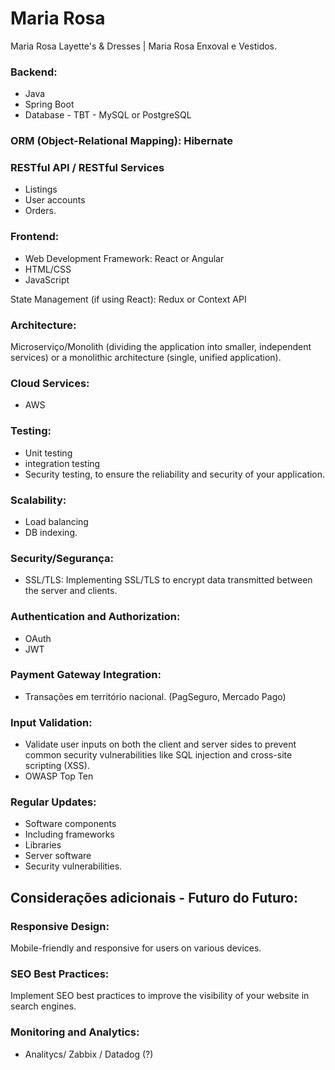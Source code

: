 # Maria Rosa
Maria Rosa Layette's &amp; Dresses | Maria Rosa Enxoval e Vestidos.

### Backend:
- Java
- Spring Boot
- Database - TBT - MySQL or PostgreSQL

### ORM (Object-Relational Mapping): Hibernate

### RESTful API / RESTful Services
- Listings
- User accounts
- Orders.

### Frontend:
- Web Development Framework: React or Angular
- HTML/CSS
- JavaScript

State Management (if using React): Redux or Context API

### Architecture:
Microserviço/Monolith
(dividing the application into smaller, independent services) or a monolithic architecture (single, unified application).

### Cloud Services:
- AWS

### Testing:
- Unit testing
- integration testing
- Security testing, to ensure the reliability and security of your application.
  
### Scalability:
 - Load balancing
 - DB indexing.

### Security/Segurança:
- SSL/TLS:
Implementing SSL/TLS to encrypt data transmitted between the server and clients.

### Authentication and Authorization:
- OAuth
- JWT

### Payment Gateway Integration:
- Transações em território nacional.
(PagSeguro, Mercado Pago)

### Input Validation:
- Validate user inputs on both the client and server sides to prevent common security vulnerabilities like SQL injection and cross-site scripting (XSS).
- OWASP Top Ten

### Regular Updates:
- Software components
- Including frameworks
- Libraries
- Server software
- Security vulnerabilities.

## Considerações adicionais - Futuro do Futuro:

### Responsive Design:
Mobile-friendly and responsive for users on various devices.

### SEO Best Practices:
Implement SEO best practices to improve the visibility of your website in search engines.

### Monitoring and Analytics:
- Analitycs/ Zabbix / Datadog (?)

